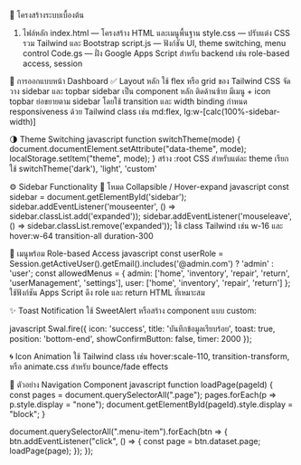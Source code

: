 🧩 โครงสร้างระบบเบื้องต้น
1. ไฟล์หลัก
index.html — โครงสร้าง HTML และเมนูพื้นฐาน
style.css — ปรับแต่ง CSS รวม Tailwind และ Bootstrap
script.js — ฟังก์ชัน UI, theme switching, menu control
Code.gs — ฝั่ง Google Apps Script สำหรับ backend เช่น role-based access, session

🎨 การออกแบบหน้า Dashboard
✅ Layout หลัก
ใช้ flex หรือ grid ของ Tailwind CSS จัดวาง sidebar และ topbar
sidebar เป็น component หลัก ติดด้านซ้าย มีเมนู + icon
topbar ย่อขยายตาม sidebar โดยใช้ transition และ width binding
กำหนด responsiveness ด้วย Tailwind class เช่น md:flex, lg:w-[calc(100%-sidebar-width)]

🌗 Theme Switching
javascript
function switchTheme(mode) {
  document.documentElement.setAttribute("data-theme", mode);
  localStorage.setItem("theme", mode);
}
สร้าง :root CSS สำหรับแต่ละ theme
เรียกใช้ switchTheme('dark'), 'light', 'custom'

⚙️ Sidebar Functionality
🔹 โหมด Collapsible / Hover-expand
javascript
const sidebar = document.getElementById('sidebar');
sidebar.addEventListener('mouseenter', () => sidebar.classList.add('expanded'));
sidebar.addEventListener('mouseleave', () => sidebar.classList.remove('expanded'));
ใช้ class Tailwind เช่น w-16 และ hover:w-64 transition-all duration-300

🔹 เมนูพร้อม Role-based Access
javascript
const userRole = Session.getActiveUser().getEmail().includes('@admin.com') ? 'admin' : 'user';
const allowedMenus = {
  admin: ['home', 'inventory', 'repair', 'return', 'userManagement', 'settings'],
  user: ['home', 'inventory', 'repair', 'return']
};
ใช้ฟังก์ชัน Apps Script ดึง role และ return HTML ที่เหมาะสม

✨ Toast Notification
ใช้ SweetAlert หรือสร้าง component แบบ custom:

javascript
Swal.fire({
  icon: 'success',
  title: 'บันทึกข้อมูลเรียบร้อย',
  toast: true,
  position: 'bottom-end',
  showConfirmButton: false,
  timer: 2000
});

🌀 Icon Animation
ใช้ Tailwind class เช่น hover:scale-110, transition-transform, หรือ animate.css สำหรับ bounce/fade effects

🧪 ตัวอย่าง Navigation Component
javascript
function loadPage(pageId) {
  const pages = document.querySelectorAll(".page");
  pages.forEach(p => p.style.display = "none");
  document.getElementById(pageId).style.display = "block";
}

document.querySelectorAll(".menu-item").forEach(btn => {
  btn.addEventListener("click", () => {
    const page = btn.dataset.page;
    loadPage(page);
  });
});
